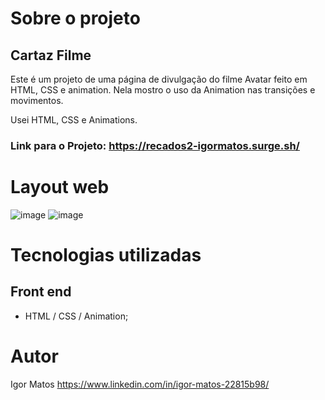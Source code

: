 # Sobre o projeto
## Cartaz Filme

Este é um projeto de uma página de divulgação do filme Avatar feito em HTML, CSS e animation.
Nela mostro o uso da Animation nas transições e movimentos.

Usei HTML, CSS e Animations.

### Link para o Projeto: <https://recados2-igormatos.surge.sh/>

# Layout web
![image](https://user-images.githubusercontent.com/63614609/231509241-e66eb822-a33c-4c09-99c7-ae1fad6c32e2.png)
![image](https://user-images.githubusercontent.com/63614609/231509574-32ae525b-7b99-49e0-995d-e79b48c7d8be.png)

# Tecnologias utilizadas
## Front end
* HTML / CSS / Animation;

# Autor

Igor Matos https://www.linkedin.com/in/igor-matos-22815b98/
